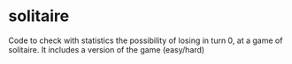 # solitaire
Code to check with statistics the possibility of losing in turn 0, at a game of solitaire. It includes a version of the game (easy/hard)
